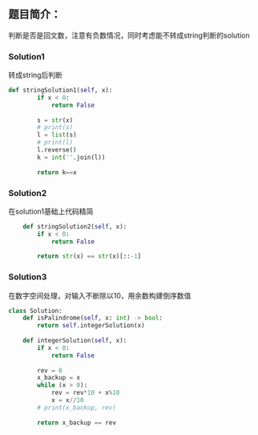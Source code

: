 ## 题目简介：
判断是否是回文数，注意有负数情况，同时考虑能不转成string判断的solution

### Solution1
转成string后判断
```python
def stringSolution1(self, x):
        if x < 0:
            return False
        
        s = str(x)
        # print(s)
        l = list(s)
        # print(l)
        l.reverse()
        k = int(''.join(l))
        
        return k==x
```

### Solution2
在solution1基础上代码精简
```python
    def stringSolution2(self, x):
        if x < 0:
            return False
        
        return str(x) == str(x)[::-1]
```

### Solution3
在数字空间处理，对输入不断除以10，用余数构建倒序数值

```python
class Solution:
    def isPalindrome(self, x: int) -> bool:
        return self.integerSolution(x)
        
    def integerSolution(self, x):
        if x < 0:
            return False
        
        rev = 0
        x_backup = x
        while (x > 0):
            rev = rev*10 + x%10
            x = x//10
        # print(x_backup, rev)
        
        return x_backup == rev 
```